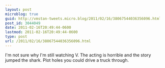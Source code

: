 ```yaml
---
layout: post
microblog: true
guid: http://vmstan-tweets.micro.blog/2011/02/16/38067544036356096.html
post_id: 3044049
date: 2011-02-16T20:49:44-0600
lastmod: 2011-02-16T20:49:44-0600
type: post
url: /2011/02/16/38067544036356096.html
---
```

I'm not sure why I'm still watching V. The acting is horrible and the story jumped the shark. Plot holes you could drive a truck through.
